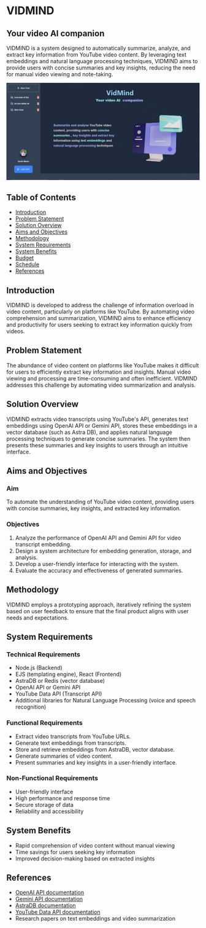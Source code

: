 # VIDMIND

## Your video AI companion

VIDMIND is a system designed to automatically summarize, analyze, and extract key information from YouTube video content. By leveraging text embeddings and natural language processing techniques, VIDMIND aims to provide users with concise summaries and key insights, reducing the need for manual video viewing and note-taking.

![/src/assets/image.png](src/assets/image.png)

## Table of Contents

- [Introduction](#introduction)
- [Problem Statement](#problem-statement)
- [Solution Overview](#solution-overview)
- [Aims and Objectives](#aims-and-objectives)
- [Methodology](#methodology)
- [System Requirements](#system-requirements)
- [System Benefits](#system-benefits)
- [Budget](#budget)
- [Schedule](#schedule)
- [References](#references)

## Introduction

VIDMIND is developed to address the challenge of information overload in video content, particularly on platforms like YouTube. By automating video comprehension and summarization, VIDMIND aims to enhance efficiency and productivity for users seeking to extract key information quickly from videos.

## Problem Statement

The abundance of video content on platforms like YouTube makes it difficult for users to efficiently extract key information and insights. Manual video viewing and processing are time-consuming and often inefficient. VIDMIND addresses this challenge by automating video summarization and analysis.

## Solution Overview

VIDMIND extracts video transcripts using YouTube's API, generates text embeddings using OpenAI API or Gemini API, stores these embeddings in a vector database (such as Astra DB), and applies natural language processing techniques to generate concise summaries. The system then presents these summaries and key insights to users through an intuitive interface.

## Aims and Objectives

### Aim

To automate the understanding of YouTube video content, providing users with concise summaries, key insights, and extracted key information.

### Objectives

1. Analyze the performance of OpenAI API and Gemini API for video transcript embedding.
2. Design a system architecture for embedding generation, storage, and analysis.
3. Develop a user-friendly interface for interacting with the system.
4. Evaluate the accuracy and effectiveness of generated summaries.

## Methodology

VIDMIND employs a prototyping approach, iteratively refining the system based on user feedback to ensure that the final product aligns with user needs and expectations.

## System Requirements

### Technical Requirements

- Node.js (Backend)
- EJS (templating engine), React (Frontend)
- AstraDB or Redis (vector database)
- OpenAI API or Gemini API
- YouTube Data API (Transcript API)
- Additional libraries for Natural Language Processing (voice and speech recognition)

### Functional Requirements

- Extract video transcripts from YouTube URLs.
- Generate text embeddings from transcripts.
- Store and retrieve embeddings from AstraDB, vector database.
- Generate summaries of video content.
- Present summaries and key insights in a user-friendly interface.

### Non-Functional Requirements

- User-friendly interface
- High performance and response time
- Secure storage of data
- Reliability and accessibility

## System Benefits

- Rapid comprehension of video content without manual viewing
- Time savings for users seeking key information
- Improved decision-making based on extracted insights

## References

- [OpenAI API documentation](https://openai.com/)
- [Gemini API documentation](https://deepmind.google/technologies/gemini/#bard/)
- [AstraDB documentation](https://astra.datastax.com/)
- [YouTube Data API documentation](https://console.cloud.google.com/apis/api/youtube.googleapis.com/)
- Research papers on text embeddings and video summarization
